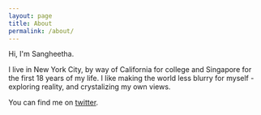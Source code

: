 ```yaml
---
layout: page
title: About
permalink: /about/
---
```


Hi, I'm Sangheetha.

I live in New York City, by way of California for college and Singapore for the first 18 years of my life. I like making the world less blurry for myself - exploring reality, and crystalizing my own views.

You can find me on [twitter](https://twitter.com/__sangheetha__/).

[jekyll-organization]: https://github.com/jekyll
